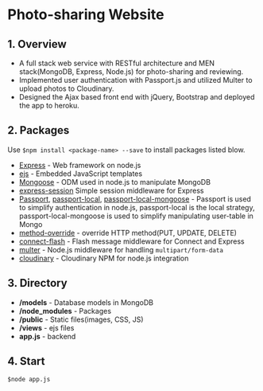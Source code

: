# Photo-sharing Website
## 1. Overview
- A full stack web service with RESTful architecture and MEN stack(MongoDB, Express, Node.js) for photo-sharing and reviewing.
- Implemented user authentication with Passport.js and utilized Multer to upload photos to Cloudinary.
- Designed the Ajax based front end with jQuery, Bootstrap and deployed the app to heroku.

## 2. Packages
Use `$npm install <package-name> --save` to install packages listed blow.
- [Express](https://github.com/expressjs/express) - Web framework on node.js
- [ejs](https://github.com/mde/ejs) - Embedded JavaScript templates 
- [Mongoose](https://mongoosejs.com/) - ODM used in node.js to manipulate MongoDB
- [express-session](https://github.com/expressjs/session) Simple session middleware for Express
- [Passport](http://www.passportjs.org/), [passport-local](http://www.passportjs.org/packages/passport-local/), [passport-local-mongoose](https://github.com/saintedlama/passport-local-mongoose) - Passport is used to simplify authentication in node.js, passport-local is the local strategy, passport-local-mongoose is used to simplify manipulating user-table in Mongo
- [method-override](https://github.com/expressjs/method-override) - override HTTP method(PUT, UPDATE, DELETE)
- [connect-flash](https://github.com/jaredhanson/connect-flash) - Flash message middleware for Connect and Express
- [multer](https://github.com/expressjs/multer) - Node.js middleware for handling `multipart/form-data`
- [cloudinary](https://github.com/cloudinary/cloudinary_npm) - Cloudinary NPM for node.js integration

## 3. Directory
- **/models** - Database models in MongoDB
- **/node_modules** - Packages
- **/public** - Static files(images, CSS, JS)
- **/views** - ejs files
- **app.js** - backend

## 4. Start
`$node app.js`
